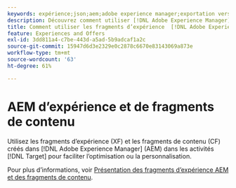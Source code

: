 ```yaml
---
keywords: expérience;json;aem;adobe experience manager;exportation vers adobe target;fragments d’expérience;fragments;XF
description: Découvrez comment utiliser [!DNL Adobe Experience Manager] fragments d’expérience dans [!DNL Adobe Target] activités.
title: Comment utiliser les fragments d’expérience  [!DNL Adobe Experience Manager] (AEM) ?
feature: Experiences and Offers
exl-id: 3dd811a4-c7be-443d-a5ad-5b9adcaf1a2c
source-git-commit: 15947d6d3e2329e0c2878c6670e83143069a873e
workflow-type: tm+mt
source-wordcount: '63'
ht-degree: 61%

---
```


# AEM d’expérience et de fragments de contenu

Utilisez les fragments d’expérience (XF) et les fragments de contenu (CF) créés dans [!DNL Adobe Experience Manager] (AEM) dans les activités [!DNL Target] pour faciliter l’optimisation ou la personnalisation.

Pour plus d’informations, voir [Présentation des fragments d’expérience AEM et des fragments de contenu](/help/main/c-integrating-target-with-mac/aem/aem-experience-and-content-fragments.md).